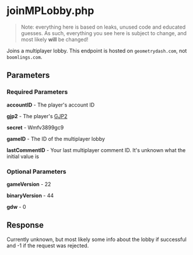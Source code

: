 # joinMPLobby.php

> Note: everything here is based on leaks, unused code and educated guesses. As such, everything you see here is subject to change, and most likely **will** be changed!

Joins a multiplayer lobby. This endpoint is hosted on `geometrydash.com`, not `boomlings.com`.

## Parameters

### Required Parameters

**accountID** - The player's account ID

**gjp2** - The player's [GJP2](/topics/encryption/gjp.md)

**secret** - Wmfv3899gc9

**gameID** - The ID of the multiplayer lobby

**lastCommentID** - Your last multiplayer comment ID. It's unknown what the initial value is

### Optional Parameters

**gameVersion** - 22

**binaryVersion** - 44

**gdw** - 0

## Response

Currently unknown, but most likely some info about the lobby if successful and -1 if the request was rejected.
